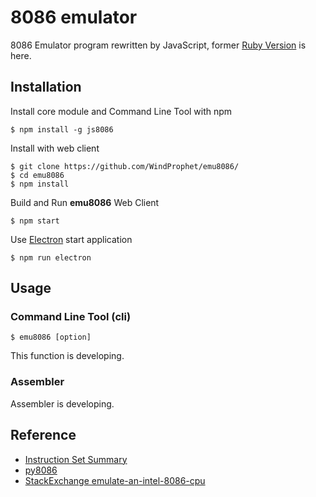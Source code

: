 # 8086 emulator

8086 Emulator program rewritten by JavaScript, former [Ruby Version](https://github.com/WindProphet/emu8086/tree/ruby) is here.

## Installation

Install core module and Command Line Tool with npm

```
$ npm install -g js8086
```

Install with web client

```
$ git clone https://github.com/WindProphet/emu8086/
$ cd emu8086
$ npm install
```

Build and Run **emu8086** Web Client

```
$ npm start
```

Use [Electron](https://electron.atom.io) start application

```
$ npm run electron
```

## Usage

### Command Line Tool (cli)

```
$ emu8086 [option]
```

This function is developing.

### Assembler

Assembler is developing.

## Reference

 - [Instruction Set Summary](http://datasheets.chipdb.org/Intel/x86/808x/datashts/8086/231455-006.pdf)
 - [py8086](https://github.com/julienaubert/py8086)
 - [StackExchange emulate-an-intel-8086-cpu](http://codegolf.stackexchange.com/questions/4732/emulate-an-intel-8086-cpu)
